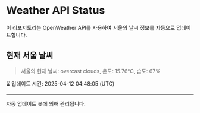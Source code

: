 
# Weather API Status

이 리포지토리는 OpenWeather API를 사용하여 서울의 날씨 정보를 자동으로 업데이트합니다.

## 현재 서울 날씨
> 서울의 현재 날씨: overcast clouds, 온도: 15.76°C, 습도: 67%

⏳ 업데이트 시간: 2025-04-12 04:48:05 (UTC)

---
자동 업데이트 봇에 의해 관리됩니다.

